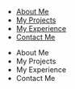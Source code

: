 <html>
  <head>
    <meta charset="utf-8">
    <meta name="viewport" content="width=device-width, initial-scale=1">
    <title>Hello Bulma!</title>
    <link rel="stylesheet" href="https://cdnjs.cloudflare.com/ajax/libs/bulma/0.7.5/css/bulma.min.css">
    <script defer src="https://use.fontawesome.com/releases/v5.3.1/js/all.js"></script>
  </head>
  <body>
  <section class="section">
    <div class="container">
 <nav class="breadcrumb has-bullet-separator is-centered" aria-label="breadcrumbs">
  <ul>
    <li><a href="#">About Me</a></li>
    <li><a href="#">My Projects</a></li>
    <li><a href="#">My Experience</a></li>
    <li><a href="#">Contact Me</a></li>

  </ul>
</nav>
<div class="tabs is-large is-centered">
  <ul>
    <li class="is-active"><a>About Me</a></li>
    <li><a>My Projects</a></li>
    <li><a>My Experience</a></li>
    <li><a>Contact Me</a></li>
  </ul>
</div>
    </div>
  </section>
  </body>
</html>
